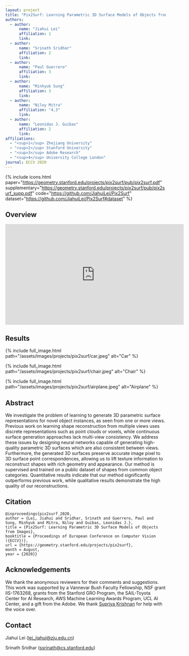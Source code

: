 ```yaml
---
layout: project
title: "Pix2Surf: Learning Parametric 3D Surface Models of Objects from Images"
authors:
  - author:
      name: "Jiahui Lei"
      affiliation: 1
      link:
  - author:
      name: "Srinath Sridhar"
      affiliation: 2
      link:
  - author:
      name: "Paul Guerrero"
      affiliation: 3
      link:
  - author:
      name: "Minhyuk Sung"
      affiliation: 3
      link:
  - author:
      name: "Niloy Mitra"
      affiliation: "4,3"
      link:
  - author:
      name: "Leonidas J. Guibas"
      affiliation: 2
      link:
affiliations:
  - "<sup>1</sup> Zhejiang University"
  - "<sup>2</sup> Stanford University"
  - "<sup>3</sup> Adobe Research"
  - "<sup>4</sup> University College London"
journal: ECCV 2020
---
```


{% include icons.html paper="https://geometry.stanford.edu/projects/pix2surf/pub/pix2surf.pdf" supplementary="https://geometry.stanford.edu/projects/pix2surf/pub/pix2surf_supp.pdf" code="https://github.com/JiahuiLei/Pix2Surf" dataset="https://github.com/JiahuiLei/Pix2Surf#dataset" %}

## Overview

<div class="center">
    <iframe width="560" height="315" src="https://www.youtube.com/embed/jaxB0VSuvms" title="YouTube video player" frameborder="0" allow="accelerometer; autoplay; clipboard-write; encrypted-media; gyroscope; picture-in-picture; web-share" allowfullscreen></iframe>
</div>

## Results

{% include full_image.html path="/assets/images/projects/pix2surf/car.jpeg" alt="Car" %}

{% include full_image.html path="/assets/images/projects/pix2surf/chair.jpeg" alt="Chair" %}

{% include full_image.html path="/assets/images/projects/pix2surf/airplane.jpeg" alt="Airplane" %}

## Abstract

We investigate the problem of learning to generate 3D parametric surface representations for novel object instances, as seen from one
or more views. Previous work on learning shape reconstruction from
multiple views uses discrete representations such as point clouds or
voxels, while continuous surface generation approaches lack
multi-view consistency. We address these issues by designing neural
networks capable of generating high-quality parametric 3D surfaces
which are also consistent between views. Furthermore, the generated
3D surfaces preserve accurate image pixel to 3D surface point
correspondences, allowing us to lift texture information to
reconstruct shapes with rich geometry and appearance. Our method is
supervised and trained on a public dataset of shapes from common
object categories. Quantitative results indicate that our method
significantly outperforms previous work, while qualitative results demonstrate the high quality of our reconstructions.

## Citation

    @inproceedings{pix2surf_2020,
    author = {Lei, Jiahui and Sridhar, Srinath and Guerrero, Paul and Sung, Minhyuk and Mitra, Niloy and Guibas, Leonidas J.},
    title = {Pix2Surf: Learning Parametric 3D Surface Models of Objects from Images},
    booktitle = {Proceedings of European Conference on Computer Vision ({ECCV})},
    url = {https://geometry.stanford.edu/projects/pix2surf},
    month = August,
    year = {2020}}

## Acknowledgements

We thank the anonymous reviewers for their comments and suggestions.
This work was supported by a Vannevar Bush Faculty Fellowship, NSF
grant IIS-1763268, grants from the Stanford GRO Program, the
SAIL-Toyota Center for AI Research, AWS Machine Learning Awards
Program, UCL AI Center, and a gift from the Adobe. We thank
[Supriya Krishnan](https://supadupa09.cargo.site/) for help with the voice over.

## Contact

Jiahui Lei ([lei_jiahui@zju.edu.cn](lei_jiahui@zju.edu.cn))

Srinath Sridhar ([ssrinath@cs.stanford.edu](ssrinath@cs.stanford.edu))
